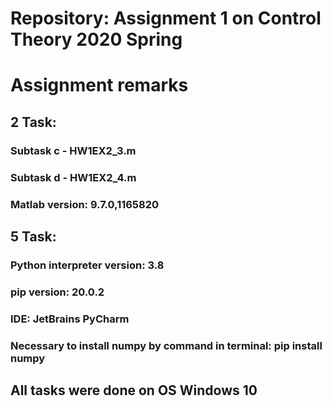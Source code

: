 # Repository: Assignment 1 on Control Theory 2020 Spring

# Assignment remarks

## 2 Task:
### Subtask c - HW1EX2_3.m
### Subtask d - HW1EX2_4.m
### Matlab version: 9.7.0,1165820

## 5 Task:
### Python interpreter version: 3.8 
### pip version: 20.0.2
### IDE: JetBrains PyCharm
### Necessary to install numpy by command in terminal: pip install numpy

## All tasks were done on OS Windows 10
